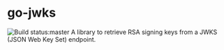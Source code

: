 # go-jwks
![Build status:master](https://travis-ci.org/hkra/go-jwks.svg?branch=master)
A library to retrieve RSA signing keys from a JWKS (JSON Web Key Set) endpoint.

